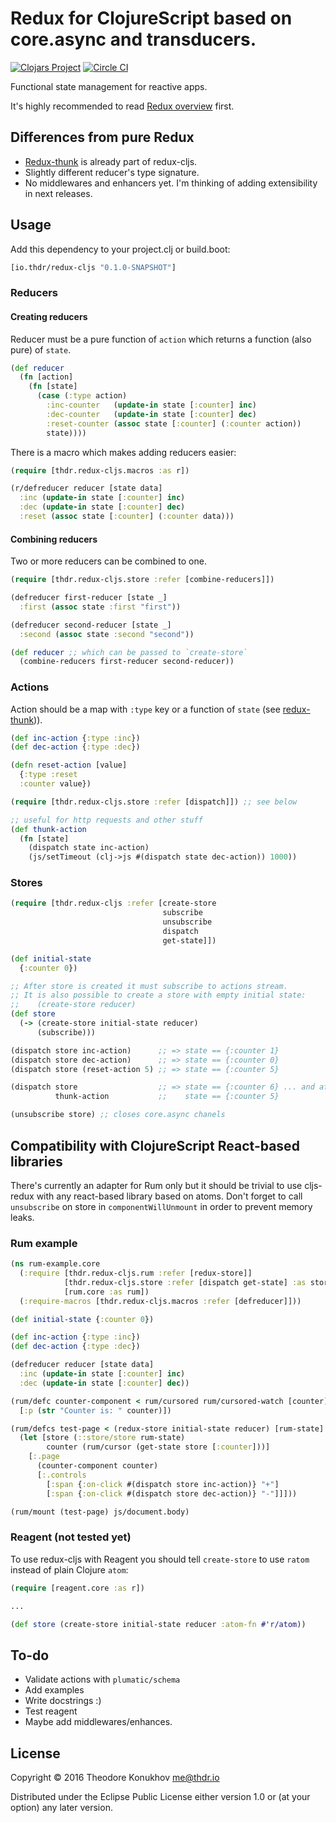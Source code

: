 # Redux for ClojureScript based on core.async and transducers. 
[![Clojars Project](https://img.shields.io/clojars/v/io.thdr/redux-cljs.svg)](https://clojars.org/io.thdr/redux-cljs) [![Circle CI](https://circleci.com/gh/konukhov/redux-cljs/tree/master.svg?style=shield)](https://circleci.com/gh/konukhov/redux-cljs/tree/master)

Functional state management for reactive apps.

It's highly recommended to read [Redux overview](https://github.com/reactjs/redux) first.

## Differences from pure Redux

+ [Redux-thunk](https://github.com/gaearon/redux-thunk) is already part of redux-cljs.
+ Slightly different reducer's type signature.
+ No middlewares and enhancers yet. I'm thinking of adding extensibility in next releases.

## Usage

Add this dependency to your project.clj or build.boot:

```clojure
[io.thdr/redux-cljs "0.1.0-SNAPSHOT"]
```

### Reducers

#### Creating reducers

Reducer must be a pure function of `action` which returns a function (also pure) of `state`.

```clojure
(def reducer
  (fn [action]
    (fn [state]
      (case (:type action)
        :inc-counter   (update-in state [:counter] inc)
        :dec-counter   (update-in state [:counter] dec)
        :reset-counter (assoc state [:counter] (:counter action))
        state))))
```

There is a macro which makes adding reducers easier:

```clojure
(require [thdr.redux-cljs.macros :as r])

(r/defreducer reducer [state data]
  :inc (update-in state [:counter] inc)
  :dec (update-in state [:counter] dec)
  :reset (assoc state [:counter] (:counter data)))
```

#### Combining reducers
 
 Two or more reducers can be combined to one.

```clojure
(require [thdr.redux-cljs.store :refer [combine-reducers]])

(defreducer first-reducer [state _]
  :first (assoc state :first "first"))

(defreducer second-reducer [state _]
  :second (assoc state :second "second"))

(def reducer ;; which can be passed to `create-store`
  (combine-reducers first-reducer second-reducer))
```

### Actions

Action should be a map with `:type` key or a function of `state` (see [redux-thunk](https://github.com/gaearon/redux-thunk))).

```clojure
(def inc-action {:type :inc})
(def dec-action {:type :dec})

(defn reset-action [value]
  {:type :reset
  :counter value})

(require [thdr.redux-cljs.store :refer [dispatch]]) ;; see below

;; useful for http requests and other stuff
(def thunk-action
  (fn [state]
    (dispatch state inc-action)
    (js/setTimeout (clj->js #(dispatch state dec-action)) 1000))
```

### Stores

```clojure
(require [thdr.redux-cljs :refer [create-store
                                  subscribe
                                  unsubscribe
                                  dispatch
                                  get-state]])

(def initial-state
  {:counter 0})

;; After store is created it must subscribe to actions stream.
;; It is also possible to create a store with empty initial state:
;;    (create-store reducer)
(def store
  (-> (create-store initial-state reducer)
      (subscribe)))

(dispatch store inc-action)      ;; => state == {:counter 1}
(dispatch store dec-action)      ;; => state == {:counter 0}
(dispatch store (reset-action 5) ;; => state == {:counter 5}

(dispatch store                  ;; => state == {:counter 6} ... and after 1 second
          thunk-action           ;;    state == {:counter 5}

(unsubscribe store) ;; closes core.async chanels
```

## Compatibility with ClojureScript React-based libraries

There's currently an adapter for Rum only but it should be trivial to use cljs-redux with any react-based library based on atoms. Don't forget to call `unsubscribe` on store in `componentWillUnmount` in order to prevent memory leaks.

### Rum example

```clojure
(ns rum-example.core
  (:require [thdr.redux-cljs.rum :refer [redux-store]]
            [thdr.redux-cljs.store :refer [dispatch get-state] :as store]
            [rum.core :as rum])
  (:require-macros [thdr.redux-cljs.macros :refer [defreducer]]))

(def initial-state {:counter 0})

(def inc-action {:type :inc})
(def dec-action {:type :dec})

(defreducer reducer [state data]
  :inc (update-in state [:counter] inc)
  :dec (update-in state [:counter] dec))

(rum/defc counter-component < rum/cursored rum/cursored-watch [counter]
  [:p (str "Counter is: " counter)])

(rum/defcs test-page < (redux-store initial-state reducer) [rum-state]
  (let [store (::store/store rum-state)
        counter (rum/cursor (get-state store [:counter]))]
    [:.page
	  (counter-component counter)
	  [:.controls
	    [:span {:on-click #(dispatch store inc-action)} "+"]
	    [:span {:on-click #(dispatch store dec-action)} "-"]]]))

(rum/mount (test-page) js/document.body)
```

### Reagent (not tested yet)

To use redux-cljs with Reagent you should tell `create-store` to use `ratom` instead of plain Clojure `atom`:

```clojure
(require [reagent.core :as r])

...

(def store (create-store initial-state reducer :atom-fn #'r/atom))
```

## To-do

+ Validate actions with `plumatic/schema`
+ Add examples
+ Write docstrings :)
+ Test reagent
+ Maybe add middlewares/enhances.


## License

Copyright © 2016 Theodore Konukhov <me@thdr.io>

Distributed under the Eclipse Public License either version 1.0 or (at your option) any later version.
